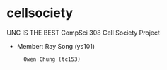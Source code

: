 # cellsociety 

UNC IS THE BEST CompSci 308 Cell Society Project

+ Member: Ray Song (ys101)

		Owen Chung (tc153)